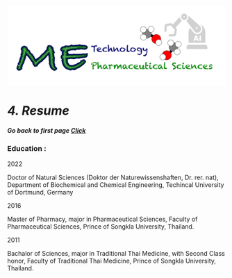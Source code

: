 ![](/images/cv-header.png)


# *4. Resume*


##### Go back to first page [Click](/online_cv/README.md)


### Education :

2022


Doctor of Natural Sciences (Doktor der Naturewissenshaften, Dr. rer. nat), 
Department of Biochemical and Chemical Engineering, Techincal University of Dortmund, Germany

2016


Master of Pharmacy, major in Pharmaceutical Sciences, Faculty of Pharmaceutical Sciences,
Prince of Songkla University, Thailand.


2011


Bachalor of Sciences, major in Traditional Thai Medicine, with Second Class honor, Faculty of Traditional Thai Medicine,
Prince of Songkla University, Thailand.
